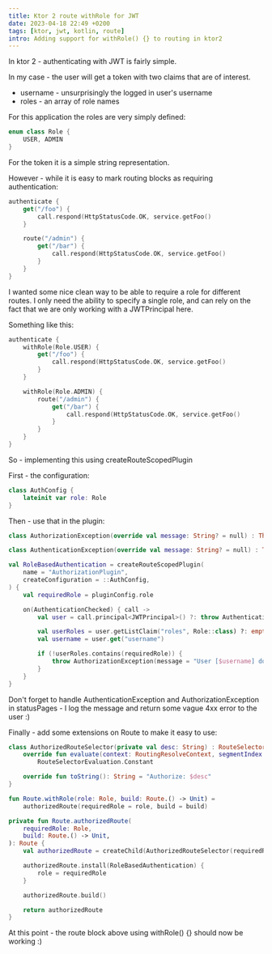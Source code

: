 ```yaml
---
title: Ktor 2 route withRole for JWT
date: 2023-04-18 22:49 +0200
tags: [ktor, jwt, kotlin, route]
intro: Adding support for withRole() {} to routing in ktor2
---
```


In ktor 2 - authenticating with JWT is fairly simple.

In my case - the user will get a token with two claims that are of interest.

- username - unsurprisingly the logged in user's username
- roles - an array of role names

For this application the roles are very simply defined:

```kotlin
enum class Role {
    USER, ADMIN
}
```

For the token it is a simple string representation.

However - while it is easy to mark routing blocks as requiring authentication:

```kotlin
authenticate {
    get("/foo") {
        call.respond(HttpStatusCode.OK, service.getFoo()
    }

    route("/admin") {
        get("/bar") {
            call.respond(HttpStatusCode.OK, service.getFoo()
        }
    }
}
```

I wanted some nice clean way to be able to require a role for different routes. I only need the ability to specify a single role, and can rely on the fact that we are only working with a JWTPrincipal here.

Something like this:

```kotlin
authenticate {
    withRole(Role.USER) {
        get("/foo") {
            call.respond(HttpStatusCode.OK, service.getFoo()
        }
    }

    withRole(Role.ADMIN) {
        route("/admin") {
            get("/bar") {
                call.respond(HttpStatusCode.OK, service.getFoo()
            }
        }
    }
}
```

So - implementing this using createRouteScopedPlugin

First - the configuration:

```kotlin
class AuthConfig {
    lateinit var role: Role
}
```

Then - use that in the plugin:

```kotlin
class AuthorizationException(override val message: String? = null) : Throwable()

class AuthenticationException(override val message: String? = null) : Throwable()

val RoleBasedAuthentication = createRouteScopedPlugin(
    name = "AuthorizationPlugin",
    createConfiguration = ::AuthConfig,
) {
    val requiredRole = pluginConfig.role

    on(AuthenticationChecked) { call ->
        val user = call.principal<JWTPrincipal>() ?: throw AuthenticationException(message = "Unauthenticated User")

        val userRoles = user.getListClaim("roles", Role::class) ?: emptyList()
        val username = user.get("username")

        if (!userRoles.contains(requiredRole)) {
            throw AuthorizationException(message = "User [$username] does not have required role [$requiredRole]: user: $userRoles")
        }
    }
}
```

Don't forget to handle AuthenticationException and AuthorizationException in statusPages - I log the message and return some vague 4xx error to the user :)

Finally - add some extensions on Route to make it easy to use:

```kotlin
class AuthorizedRouteSelector(private val desc: String) : RouteSelector() {
    override fun evaluate(context: RoutingResolveContext, segmentIndex: Int): RouteSelectorEvaluation =
        RouteSelectorEvaluation.Constant

    override fun toString(): String = "Authorize: $desc"
}

fun Route.withRole(role: Role, build: Route.() -> Unit) =
    authorizedRoute(requiredRole = role, build = build)

private fun Route.authorizedRoute(
    requiredRole: Role,
    build: Route.() -> Unit,
): Route {
    val authorizedRoute = createChild(AuthorizedRouteSelector(requiredRole.toString()))

    authorizedRoute.install(RoleBasedAuthentication) {
        role = requiredRole
    }

    authorizedRoute.build()

    return authorizedRoute
}
```

At this point - the route block above using withRole() {} should now be working :)

